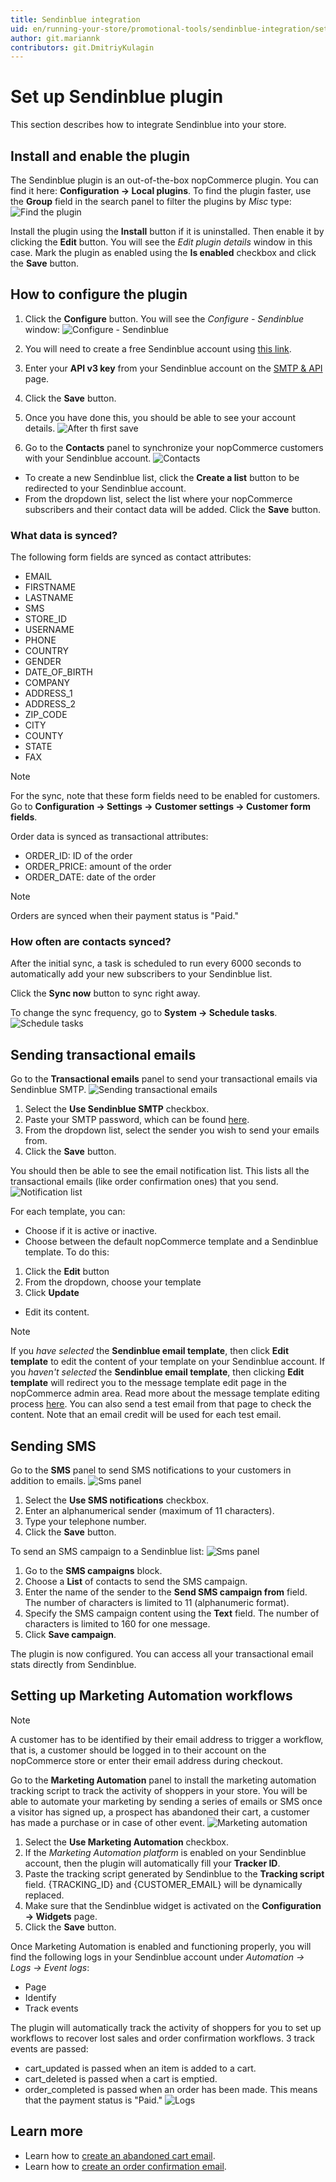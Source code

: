 ```yaml
---
title: Sendinblue integration
uid: en/running-your-store/promotional-tools/sendinblue-integration/set-up-sendinblue-plugin
author: git.mariannk
contributors: git.DmitriyKulagin
---
```


# Set up Sendinblue plugin

This section describes how to integrate Sendinblue into your store.

## Install and enable the plugin

The Sendinblue plugin is an out-of-the-box nopCommerce plugin. You can find it here: **Configuration → Local plugins**. To find the plugin faster, use the **Group** field in the search panel to filter the plugins by *Misc* type:
![Find the plugin](_static/set-up-sendinblue-plugin/plugin-list.jpg)

Install the plugin using the **Install** button if it is uninstalled. Then enable it by clicking the **Edit** button. You will see the *Edit plugin details* window in this case. Mark the plugin as enabled using the **Is enabled** checkbox and click the **Save** button.

## How to configure the plugin

1. Click the **Configure** button. You will see the *Configure - Sendinblue* window:
![Configure - Sendinblue](_static/set-up-sendinblue-plugin/configure-window.jpg)

1. You will need to create a free Sendinblue account using [this link](https://app.sendinblue.com/account/login/?tap_a=30591-fb13f0&tap_s=840216-5153c7).

1. Enter your **API v3 key** from your Sendinblue account on the [SMTP & API](https://account.sendinblue.com/advanced/api/?tap_a=30591-fb13f0&tap_s=840216-5153c7) page.

1. Click the **Save** button.

1. Once you have done this, you should be able to see your account details.
![After th first save](_static/set-up-sendinblue-plugin/general-panel.jpg)

1. Go to the **Contacts** panel to synchronize your nopCommerce customers with your Sendinblue account.
![Contacts](_static/set-up-sendinblue-plugin/contacts-panel.jpg)

* To create a new Sendinblue list, click the **Create a list** button to be redirected to your Sendinblue account.
* From the dropdown list, select the list where your nopCommerce subscribers and their contact data will be added. Click the **Save** button.

### What data is synced?

The following form fields are synced as contact attributes:

* EMAIL
* FIRSTNAME
* LASTNAME
* SMS
* STORE_ID
* USERNAME
* PHONE
* COUNTRY
* GENDER
* DATE_OF_BIRTH
* COMPANY
* ADDRESS_1
* ADDRESS_2
* ZIP_CODE
* CITY
* COUNTY
* STATE
* FAX

> [!NOTE]
>
> For the sync, note that these form fields need to be enabled for customers. Go to **Configuration → Settings → Customer settings → Customer form fields**.

Order data is synced as transactional attributes:

* ORDER_ID: ID of the order
* ORDER_PRICE: amount of the order
* ORDER_DATE: date of the order

> [!NOTE]
>
> Orders are synced when their payment status is "Paid."

### How often are contacts synced?

After the initial sync, a task is scheduled to run every 6000 seconds to automatically add your new subscribers to your Sendinblue list.

Click the **Sync now** button to sync right away.

To change the sync frequency, go to **System → Schedule tasks**.
![Schedule tasks](_static/set-up-sendinblue-plugin/configure-task.jpg)

## Sending transactional emails

Go to the **Transactional emails** panel to send your transactional emails via Sendinblue SMTP.
![Sending transactional emails](_static/set-up-sendinblue-plugin/email-panel.jpg)

1. Select the **Use Sendinblue SMTP** checkbox.
1. Paste your SMTP password, which can be found [here](https://account.sendinblue.com/advanced/api?tap_a=30591-fb13f0&tap_s=840216-5153c7).
1. From the dropdown list, select the sender you wish to send your emails from.
1. Click the **Save** button.

You should then be able to see the email notification list. This lists all the transactional emails (like order confirmation ones) that you send.
![Notification list](_static/set-up-sendinblue-plugin/email-list.jpg)

For each template, you can:

* Choose if it is active or inactive.
* Choose between the default nopCommerce template and a Sendinblue template. To do this:

 1. Click the **Edit** button
 1. From the dropdown, choose your template
 1. Click **Update**

* Edit its content.

> [!NOTE]
>
> If you *have selected* the **Sendinblue email template**, then click **Edit template** to edit the content of your template on your Sendinblue account.
If you *haven't selected* the **Sendinblue email template**, then clicking **Edit template** will redirect you to the message template edit page in the nopCommerce admin area. Read more about the message template editing process [here](xref:en/running-your-store/content-management/message-templates). You can also send a test email from that page to check the content. Note that an email credit will be used for each test email.

## Sending SMS

Go to the **SMS** panel to send SMS notifications to your customers in addition to emails.
![Sms panel](_static/set-up-sendinblue-plugin/sms-panel.jpg)

1. Select the **Use SMS notifications** checkbox.
1. Enter an alphanumerical sender (maximum of 11 characters).
1. Type your telephone number.
1. Click the **Save** button.

To send an SMS campaign to a Sendinblue list:
![Sms panel](_static/set-up-sendinblue-plugin/sma-campaigns.jpg)

1. Go to the **SMS campaigns** block.
1. Choose a **List** of contacts to send the SMS campaign.
1. Enter the name of the sender to the **Send SMS campaign from** field. The number of characters is limited to 11 (alphanumeric format).
1. Specify the SMS campaign content using the **Text** field. The number of characters is limited to 160 for one message.
1. Click **Save campaign**.

The plugin is now configured. You can access all your transactional email stats directly from Sendinblue.

## Setting up Marketing Automation workflows

> [!NOTE]
>
> A customer has to be identified by their email address to trigger a workflow, that is, a customer should be logged in to their account on the nopCommerce store or enter their email address during checkout.

Go to the **Marketing Automation** panel to install the marketing automation tracking script to track the activity of shoppers in your store. You will be able to automate your marketing by sending a series of emails or SMS once a visitor has signed up, a prospect has abandoned their cart, a customer has made a purchase or in case of other event.
![Marketing automation](_static/set-up-sendinblue-plugin/marketing-automation.jpg)

1. Select the **Use Marketing Automation** checkbox.
1. If the *Marketing Automation platform* is enabled on your Sendinblue account, then the plugin will automatically fill your **Tracker ID**.
1. Paste the tracking script generated by Sendinblue to the **Tracking script** field. {TRACKING_ID} and {CUSTOMER_EMAIL} will be dynamically replaced.
1. Make sure that the Sendinblue widget is activated on the **Configuration → Widgets** page.
1. Click the **Save** button.

Once Marketing Automation is enabled and functioning properly, you will find the following logs in your Sendinblue account under *Automation → Logs → Event logs*:

* Page
* Identify
* Track events

The plugin will automatically track the activity of shoppers for you to set up workflows to recover lost sales and order confirmation workflows. 3 track events are passed:

* cart_updated is passed when an item is added to a cart.
* cart_deleted is passed when a cart is emptied.
* order_completed is passed when an order has been made. This means that the payment status is "Paid."
![Logs](_static/set-up-sendinblue-plugin/logs.png)

## Learn more

* Learn how to [create an abandoned cart email](xref:en/running-your-store/promotional-tools/sendinblue-integration/recover-abandoned-carts).
* Learn how to [create an order confirmation email](xref:en/running-your-store/promotional-tools/sendinblue-integration/send-an-order-confirmation-email).
